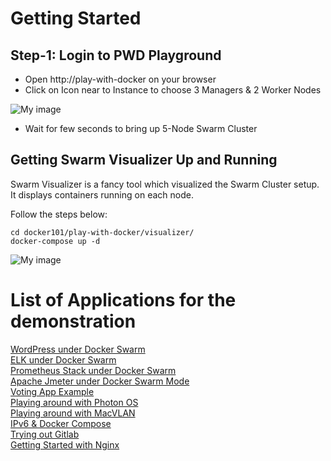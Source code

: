 # Getting Started

## Step-1:  Login to PWD Playground

- Open http://play-with-docker on your browser
- Click on Icon near to Instance to choose 3 Managers & 2 Worker Nodes


![My image](https://github.com/ajeetraina/docker101/blob/master/images/pwd_1.png)


- Wait for few seconds to bring up 5-Node Swarm Cluster



## Getting Swarm Visualizer Up and Running 

Swarm Visualizer is a fancy tool which visualized the Swarm Cluster setup. It displays containers running on each node.

Follow the steps below:

```
cd docker101/play-with-docker/visualizer/
docker-compose up -d
```

![My image](https://github.com/ajeetraina/docker101/blob/master/images/visualizer.png)

# List of Applications for the demonstration 

[WordPress under Docker Swarm](https://github.com/ajeetraina/docker101/tree/master/play-with-docker/wordpress/example1)<br>
[ELK under Docker Swarm](https://github.com/ajeetraina/docker101/tree/master/play-with-docker/ELK)<br>
[Prometheus Stack under Docker Swarm](https://github.com/ajeetraina/docker101/tree/master/play-with-docker/docker-prometheus-swarm)<br>
[Apache Jmeter under Docker Swarm Mode](https://github.com/ajeetraina/docker101/tree/master/play-with-docker/jmeter-docker)<br>
[Voting App Example](https://github.com/ajeetraina/docker101/tree/master/play-with-docker/example-voting-app)<br>
[Playing around with Photon OS](https://github.com/ajeetraina/docker101/tree/master/play-with-docker/vmware/powercli)<br>
[Playing around with MacVLAN](https://github.com/ajeetraina/docker101/tree/master/play-with-docker/macvlan)<br>
[IPv6 & Docker Compose](https://github.com/ajeetraina/docker101/tree/master/play-with-docker/ipv6)<br>
[Trying out Gitlab](https://github.com/ajeetraina/docker101/tree/master/play-with-docker/gitlab)<br>
[Getting Started with Nginx](https://github.com/ajeetraina/docker101/tree/master/play-with-docker/nginx)<br>

